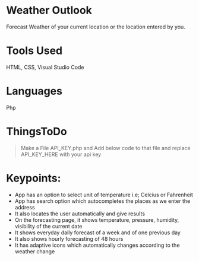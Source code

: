# Weather Outlook
Forecast Weather of your current location or the location entered by you.

# Tools Used
HTML, CSS, Visual Studio Code


# Languages
Php

# ThingsToDo
>Make a File API_KEY.php and Add below code to that file and replace API_KEY_HERE with your api key
    <?php echo "API_KEY_HERE";?>

# Keypoints:
* App has an option to select unit of temperature i.e; Celcius or Fahrenheit
* App has search option which autocompletes the places as we enter the address
* It also locates the user automatically and give results
* On the forecasting page, it shows temperature, pressure, humidity, visibility of the current date
* It shows everyday daily forecast of a week and of one previous day
* It also shows hourly forecasting of 48 hours
* It has adaptive icons which automatically changes according to the weather change
